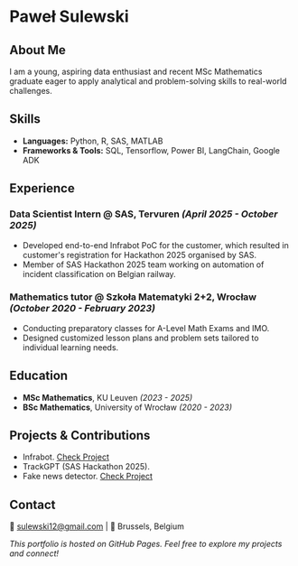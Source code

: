 # Paweł Sulewski

## About Me
I am a young, aspiring data enthusiast and recent MSc Mathematics graduate eager to apply analytical and problem-solving skills to real-world challenges.

## Skills
- **Languages:** Python, R, SAS, MATLAB
- **Frameworks & Tools:** SQL, Tensorflow, Power BI, LangChain, Google ADK

## Experience

### Data Scientist Intern @ SAS, Tervuren _(April 2025 - October 2025)_
- Developed end-to-end Infrabot PoC for the customer, which resulted in customer's registration for Hackathon 2025 organised by SAS.
- Member of SAS Hackathon 2025 team working on automation of incident classification on Belgian railway.

### Mathematics tutor @ Szkoła Matematyki 2+2, Wrocław _(October 2020 - February 2023)_
- Conducting preparatory classes for A-Level Math Exams and IMO.
- Designed customized lesson plans and problem sets tailored to individual learning needs.

## Education
- **MSc Mathematics**, KU Leuven _(2023 - 2025)_
- **BSc Mathematics**, University of Wrocław _(2020 - 2023)_

## Projects & Contributions
- Infrabot. [Check Project](https://github.com/sulewski12/infrabot)
- TrackGPT (SAS Hackathon 2025).
- Fake news detector. [Check Project](https://github.com/sulewski12/fakenews-detector)

## Contact
📧 sulewski12@gmail.com | 📍 Brussels, Belgium

*This portfolio is hosted on GitHub Pages. Feel free to explore my projects and connect!*
